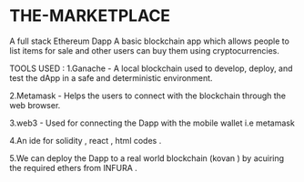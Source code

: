 # THE-MARKETPLACE
A full stack Ethereum Dapp
A basic blockchain app which allows people to list items for sale and other users can buy them using cryptocurrencies.

TOOLS USED : 
1.Ganache - A local blockchain used to develop, deploy, and test the dApp in a safe and deterministic environment.

2.Metamask -  Helps the users to connect  with the blockchain through the web browser.

3.web3 - Used for connecting the Dapp with the mobile wallet i.e metamask 

4.An ide for solidity , react , html codes . 

5.We can deploy the Dapp to a real world blockchain (kovan ) by acuiring the required ethers from INFURA . 
